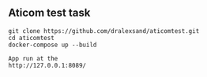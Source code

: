 ## Aticom test task

```
git clone https://github.com/dralexsand/aticomtest.git 
cd aticomtest
docker-compose up --build

App run at the
http://127.0.0.1:8089/
```
